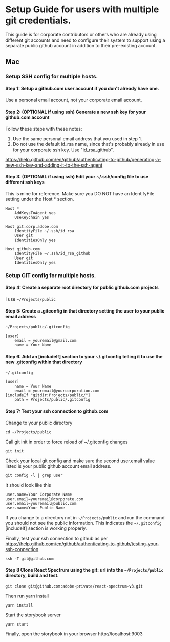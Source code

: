 
# Setup Guide for users with multiple git credentials.

This guide is for corporate contributors or others who are already using different git accounts and need to configure their system to support using a separate public github account in addition to their pre-existing account.

## Mac

### Setup SSH config for multiple hosts.

#### Step 1: Setup a github.com user account if you don't already have one.

Use a personal email account, not your corporate email account.

#### Step 2: (OPTIONAL if using ssh) Generate a new ssh key for your github.com account

Follow these steps with these notes:

1. Use the same personal email address that you used in step 1.
2. Do not use the default id_rsa name, since that's probably already in use for your corporate ssh key. Use "id_rsa_github".

https://help.github.com/en/github/authenticating-to-github/generating-a-new-ssh-key-and-adding-it-to-the-ssh-agent

#### Step 3: (OPTIONAL if using ssh) Edit your ~/.ssh/config file to use different ssh keys

This is mine for reference. Make sure you DO NOT have an IdentifyFile setting under the Host * section.

    Host *
        AddKeysToAgent yes
        UseKeychain yes

    Host git.corp.adobe.com
        IdentityFile ~/.ssh/id_rsa
        User git
        IdentitiesOnly yes

    Host github.com
        IdentityFile ~/.ssh/id_rsa_github
        User git
        IdentitiesOnly yes

### Setup GIT config for multiple hosts.

#### Step 4: Create a separate root directory for public github.com projects

I use `~/Projects/public`

#### Step 5: Create a .gitconfig in that directory setting the user to your public email address

`~/Projects/public/.gitconfig`

    [user]
        email = youremail@gmail.com
        name = Your Name

#### Step 6: Add an [includeIf] section to your ~/.gitconfig telling it to use the new .gitconfig within that directory

`~/.gitconfig`

    [user]
        name = Your Name
        email = youremail@yourcorporation.com
    [includeIf "gitdir:Projects/public/"]
        path = Projects/public/.gitconfig

#### Step 7: Test your ssh connection to github.com

Change to your public directory

    cd ~/Projects/public

Call git init in order to force reload of ~/.gitconfig changes

    git init

Check your local git config and make sure the second user.email value listed is your public github account email address.

    git config -l | grep user

It should look like this

    user.name=Your Corporate Name
    user.email=youremail@corporate.com
    user.email=youremail@public.com
    user.name=Your Public Name

If you change to a directory not in `~/Projects/public` and run the command you should not see the public information. This indicates the `~/.gitconfig` [includeIf] section is working properly.

Finally, test your ssh connection to github as per https://help.github.com/en/github/authenticating-to-github/testing-your-ssh-connection

    ssh -T git@github.com

#### Step 8 Clone React Spectrum using the git: url into the `~/Projects/public` directory, build and test.

    git clone git@github.com:adobe-private/react-spectrum-v3.git

Then run yarn install

    yarn install

Start the storybook server

    yarn start

Finally, open the storybook in your browser http://localhost:9003

